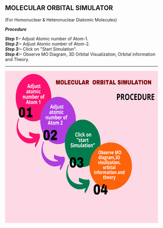  ## MOLECULAR ORBITAL SIMULATOR<br>
 (For Homonuclear & Heteronuclear Diatomic Molecules)<br>

_****Procedure****<br>_

***Step 1:-*** Adjust Atomic number of Atom-1.<br>
***Step 2:-*** Adjust Atomic number of Atom-2.<br>
***Step 3:-*** Click on "Start Simulation".<br>
***Step 4:-*** Observe MO Diagram, 3D Orbital Visualization, Orbital information and Theory.<br>

---

<img src="https://github.com/Ayush-Kumar-45/Orchids_Ayush_Kumar_5/blob/main/experiment/images/molecular%20flowchart.png" height=500 px>
